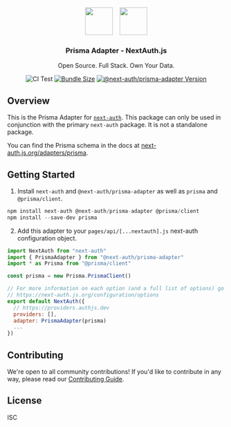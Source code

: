 <p align="center">
   <br/>
   <a href="https://next-auth.js.org" target="_blank"><img height="64px" src="https://next-auth.js.org/img/logo/logo-sm.png" /></a>&nbsp;&nbsp;&nbsp;&nbsp;<img height="64px" src="https://raw.githubusercontent.com/nextauthjs/adapters/main/packages/prisma/logo.svg" />
   <h3 align="center"><b>Prisma Adapter</b> - NextAuth.js</h3>
   <p align="center">
   Open Source. Full Stack. Own Your Data.
   </p>
   <p align="center" style="align: center;">
      <img src="https://github.com/nextauthjs/next-auth/actions/workflows/release.yml/badge.svg?branch=main" alt="CI Test" />
      <a href="https://www.npmjs.com/package/@next-auth/prisma-adapter" target="_blank"><img src="https://img.shields.io/bundlephobia/minzip/@next-auth/prisma-adapter/next" alt="Bundle Size"/></a>
      <a href="https://www.npmjs.com/package/@next-auth/prisma-adapter" target="_blank"><img src="https://img.shields.io/npm/v/@next-auth/prisma-adapter/next" alt="@next-auth/prisma-adapter Version" /></a>
   </p>
</p>

## Overview

This is the Prisma Adapter for [`next-auth`](https://next-auth.js.org). This package can only be used in conjunction with the primary `next-auth` package. It is not a standalone package.

You can find the Prisma schema in the docs at [next-auth.js.org/adapters/prisma](https://next-auth.js.org/adapters/prisma).

## Getting Started

1. Install `next-auth` and `@next-auth/prisma-adapter` as well as `prisma` and `@prisma/client`.

```js
npm install next-auth @next-auth/prisma-adapter @prisma/client
npm install --save-dev prisma
```

2. Add this adapter to your `pages/api/[...nextauth].js` next-auth configuration object.

```js
import NextAuth from "next-auth"
import { PrismaAdapter } from "@next-auth/prisma-adapter"
import * as Prisma from "@prisma/client"

const prisma = new Prisma.PrismaClient()

// For more information on each option (and a full list of options) go to
// https://next-auth.js.org/configuration/options
export default NextAuth({
  // https://providers.authjs.dev
  providers: [],
  adapter: PrismaAdapter(prisma)
  ...
})
```

## Contributing

We're open to all community contributions! If you'd like to contribute in any way, please read our [Contributing Guide](https://github.com/nextauthjs/next-auth/blob/main/CONTRIBUTING.md).

## License

ISC

